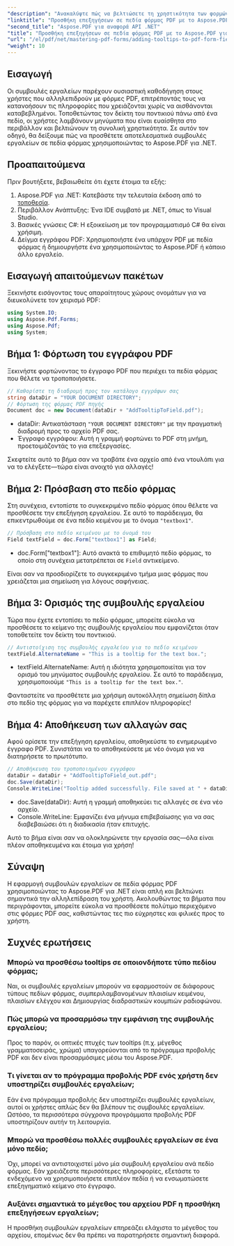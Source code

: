 ```yaml
---
"description": "Ανακαλύψτε πώς να βελτιώσετε τη χρηστικότητα των φορμών PDF προσθέτοντας ενημερωτικές συμβουλές εργαλείων σε πεδία φόρμας χρησιμοποιώντας το Aspose.PDF για .NET. Αυτός ο οδηγός βήμα προς βήμα σας καθοδηγεί στη διαδικασία."
"linktitle": "Προσθήκη επεξηγήσεων σε πεδία φόρμας PDF με το Aspose.PDF για .NET"
"second_title": "Aspose.PDF για αναφορά API .NET"
"title": "Προσθήκη επεξηγήσεων σε πεδία φόρμας PDF με το Aspose.PDF για .NET"
"url": "/el/pdf/net/mastering-pdf-forms/adding-tooltips-to-pdf-form-fields/"
"weight": 10
---
```


## Εισαγωγή

Οι συμβουλές εργαλείων παρέχουν ουσιαστική καθοδήγηση στους χρήστες που αλληλεπιδρούν με φόρμες PDF, επιτρέποντάς τους να κατανοήσουν τις πληροφορίες που χρειάζονται χωρίς να αισθάνονται καταβεβλημένοι. Τοποθετώντας τον δείκτη του ποντικιού πάνω από ένα πεδίο, οι χρήστες λαμβάνουν μηνύματα που είναι ευαίσθητα στο περιβάλλον και βελτιώνουν τη συνολική χρηστικότητα. Σε αυτόν τον οδηγό, θα δείξουμε πώς να προσθέτετε αποτελεσματικά συμβουλές εργαλείων σε πεδία φόρμας χρησιμοποιώντας το Aspose.PDF για .NET.

## Προαπαιτούμενα

Πριν βουτήξετε, βεβαιωθείτε ότι έχετε έτοιμα τα εξής:

1. Aspose.PDF για .NET: Κατεβάστε την τελευταία έκδοση από το [τοποθεσία](https://releases.aspose.com/pdf/net/).
2. Περιβάλλον Ανάπτυξης: Ένα IDE συμβατό με .NET, όπως το Visual Studio.
3. Βασικές γνώσεις C#: Η εξοικείωση με τον προγραμματισμό C# θα είναι χρήσιμη.
4. Δείγμα εγγράφου PDF: Χρησιμοποιήστε ένα υπάρχον PDF με πεδία φόρμας ή δημιουργήστε ένα χρησιμοποιώντας το Aspose.PDF ή κάποιο άλλο εργαλείο.

## Εισαγωγή απαιτούμενων πακέτων

Ξεκινήστε εισάγοντας τους απαραίτητους χώρους ονομάτων για να διευκολύνετε τον χειρισμό PDF:

```csharp
using System.IO;
using Aspose.Pdf.Forms;
using Aspose.Pdf;
using System;
```

## Βήμα 1: Φόρτωση του εγγράφου PDF

Ξεκινήστε φορτώνοντας το έγγραφο PDF που περιέχει τα πεδία φόρμας που θέλετε να τροποποιήσετε.

```csharp
// Καθορίστε τη διαδρομή προς τον κατάλογο εγγράφων σας
string dataDir = "YOUR DOCUMENT DIRECTORY";
// Φόρτωση της φόρμας PDF πηγής
Document doc = new Document(dataDir + "AddTooltipToField.pdf");
```

- dataDir: Αντικατάσταση `"YOUR DOCUMENT DIRECTORY"` με την πραγματική διαδρομή προς το αρχείο PDF σας.
- Έγγραφο εγγράφου: Αυτή η γραμμή φορτώνει το PDF στη μνήμη, προετοιμάζοντάς το για επεξεργασίες.

Σκεφτείτε αυτό το βήμα σαν να τραβάτε ένα αρχείο από ένα ντουλάπι για να το ελέγξετε—τώρα είναι ανοιχτό για αλλαγές!

## Βήμα 2: Πρόσβαση στο πεδίο φόρμας

Στη συνέχεια, εντοπίστε το συγκεκριμένο πεδίο φόρμας όπου θέλετε να προσθέσετε την επεξήγηση εργαλείου. Σε αυτό το παράδειγμα, θα επικεντρωθούμε σε ένα πεδίο κειμένου με το όνομα `"textbox1"`.

```csharp
// Πρόσβαση στο πεδίο κειμένου με το όνομά του
Field textField = doc.Form["textbox1"] as Field;
```

- doc.Form["textbox1"]: Αυτό ανακτά το επιθυμητό πεδίο φόρμας, το οποίο στη συνέχεια μετατρέπεται σε `Field` αντικείμενο. 

Είναι σαν να προσδιορίζετε το συγκεκριμένο τμήμα μιας φόρμας που χρειάζεται μια σημείωση για λόγους σαφήνειας.

## Βήμα 3: Ορισμός της συμβουλής εργαλείου

Τώρα που έχετε εντοπίσει το πεδίο φόρμας, μπορείτε εύκολα να προσθέσετε το κείμενο της συμβουλής εργαλείου που εμφανίζεται όταν τοποθετείτε τον δείκτη του ποντικιού.

```csharp
// Αντιστοίχιση της συμβουλής εργαλείου για το πεδίο κειμένου
textField.AlternateName = "This is a tooltip for the text box.";
```

- textField.AlternateName: Αυτή η ιδιότητα χρησιμοποιείται για τον ορισμό του μηνύματος συμβουλής εργαλείου. Σε αυτό το παράδειγμα, χρησιμοποιούμε `"This is a tooltip for the text box."`.

Φανταστείτε να προσθέτετε μια χρήσιμη αυτοκόλλητη σημείωση δίπλα στο πεδίο της φόρμας για να παρέχετε επιπλέον πληροφορίες!

## Βήμα 4: Αποθήκευση των αλλαγών σας

Αφού ορίσετε την επεξήγηση εργαλείου, αποθηκεύστε το ενημερωμένο έγγραφο PDF. Συνιστάται να το αποθηκεύσετε με νέο όνομα για να διατηρήσετε το πρωτότυπο.

```csharp
// Αποθήκευση του τροποποιημένου εγγράφου
dataDir = dataDir + "AddTooltipToField_out.pdf";
doc.Save(dataDir);
Console.WriteLine("Tooltip added successfully. File saved at " + dataDir);
```

- doc.Save(dataDir): Αυτή η γραμμή αποθηκεύει τις αλλαγές σε ένα νέο αρχείο.
- Console.WriteLine: Εμφανίζει ένα μήνυμα επιβεβαίωσης για να σας διαβεβαιώσει ότι η διαδικασία ήταν επιτυχής.

Αυτό το βήμα είναι σαν να ολοκληρώνετε την εργασία σας—όλα είναι πλέον αποθηκευμένα και έτοιμα για χρήση!

## Σύναψη

Η εφαρμογή συμβουλών εργαλείων σε πεδία φόρμας PDF χρησιμοποιώντας το Aspose.PDF για .NET είναι απλή και βελτιώνει σημαντικά την αλληλεπίδραση του χρήστη. Ακολουθώντας τα βήματα που περιγράφονται, μπορείτε εύκολα να προσθέσετε πολύτιμο περιεχόμενο στις φόρμες PDF σας, καθιστώντας τες πιο εύχρηστες και φιλικές προς το χρήστη.

## Συχνές ερωτήσεις

### Μπορώ να προσθέσω tooltips σε οποιονδήποτε τύπο πεδίου φόρμας;
Ναι, οι συμβουλές εργαλείων μπορούν να εφαρμοστούν σε διάφορους τύπους πεδίων φόρμας, συμπεριλαμβανομένων πλαισίων κειμένου, πλαισίων ελέγχου και Δημιουργίας διαδραστικών κουμπιών ραδιοφώνου.

### Πώς μπορώ να προσαρμόσω την εμφάνιση της συμβουλής εργαλείου;
Προς το παρόν, οι οπτικές πτυχές των tooltips (π.χ. μέγεθος γραμματοσειράς, χρώμα) υπαγορεύονται από το πρόγραμμα προβολής PDF και δεν είναι προσαρμόσιμες μέσω του Aspose.PDF.

### Τι γίνεται αν το πρόγραμμα προβολής PDF ενός χρήστη δεν υποστηρίζει συμβουλές εργαλείων;
Εάν ένα πρόγραμμα προβολής δεν υποστηρίζει συμβουλές εργαλείων, αυτοί οι χρήστες απλώς δεν θα βλέπουν τις συμβουλές εργαλείων. Ωστόσο, τα περισσότερα σύγχρονα προγράμματα προβολής PDF υποστηρίζουν αυτήν τη λειτουργία.

### Μπορώ να προσθέσω πολλές συμβουλές εργαλείων σε ένα μόνο πεδίο;
Όχι, μπορεί να αντιστοιχιστεί μόνο μία συμβουλή εργαλείου ανά πεδίο φόρμας. Εάν χρειάζεστε περισσότερες πληροφορίες, εξετάστε το ενδεχόμενο να χρησιμοποιήσετε επιπλέον πεδία ή να ενσωματώσετε επεξηγηματικό κείμενο στο έγγραφο.

### Αυξάνει σημαντικά το μέγεθος του αρχείου PDF η προσθήκη επεξηγήσεων εργαλείων;
Η προσθήκη συμβουλών εργαλείων επηρεάζει ελάχιστα το μέγεθος του αρχείου, επομένως δεν θα πρέπει να παρατηρήσετε σημαντική διαφορά.